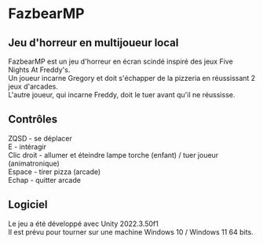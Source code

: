 # FazbearMP
## Jeu d'horreur en multijoueur local

FazbearMP est un jeu d'horreur en écran scindé inspiré des jeux Five Nights At Freddy's.<br>
Un joueur incarne Gregory et doit s'échapper de la pizzeria en réussissant 2 jeux d'arcades.<br>
L'autre joueur, qui incarne Freddy, doit le tuer avant qu'il ne réussisse.<br>

## Contrôles
ZQSD - se déplacer<br>
E - intéragir<br>
Clic droit - allumer et éteindre lampe torche (enfant) / tuer joueur (animatronique)<br>
Espace - tirer pizza (arcade)<br>
Echap - quitter arcade<br>

## Logiciel<br>
Le jeu a été développé avec Unity 2022.3.50f1<br>
Il est prévu pour tourner sur une machine Windows 10 / Windows 11 64 bits.<br>
